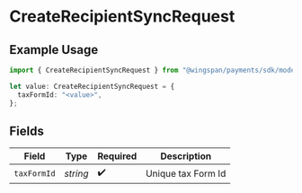 # CreateRecipientSyncRequest

## Example Usage

```typescript
import { CreateRecipientSyncRequest } from "@wingspan/payments/sdk/models/operations";

let value: CreateRecipientSyncRequest = {
  taxFormId: "<value>",
};
```

## Fields

| Field              | Type               | Required           | Description        |
| ------------------ | ------------------ | ------------------ | ------------------ |
| `taxFormId`        | *string*           | :heavy_check_mark: | Unique tax Form Id |